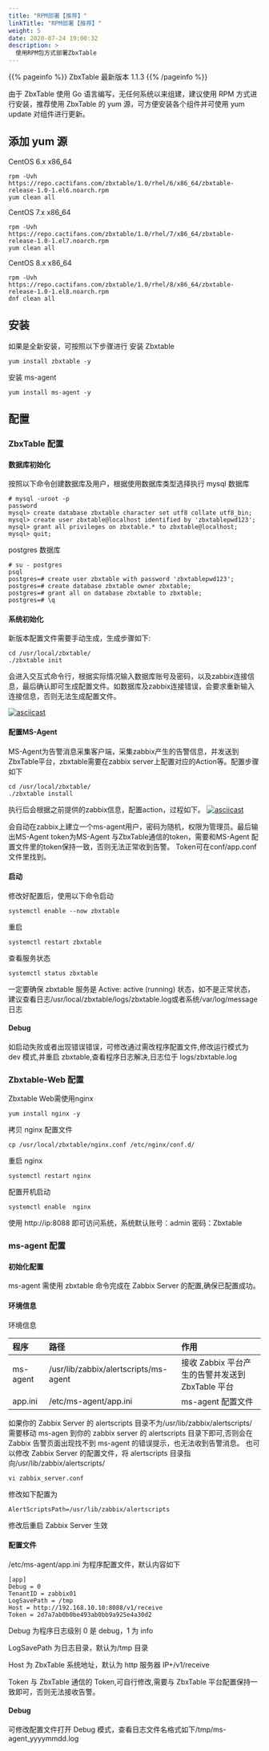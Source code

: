 ```yaml
---
title: "RPM部署【推荐】"
linkTitle: "RPM部署【推荐】"
weight: 5
date: 2020-07-24 19:00:32
description: >
  使用RPM包方式部署ZbxTable
---
```


{{% pageinfo %}}
ZbxTable 最新版本 1.1.3
{{% /pageinfo %}}

由于 ZbxTable 使用 Go 语言编写，无任何系统以来组建，建议使用 RPM 方式进行安装，推荐使用 ZbxTable 的 yum 源，可方便安装各个组件并可使用 yum update 对组件进行更新。

## 添加 yum 源

CentOS 6.x x86_64

```
rpm -Uvh https://repo.cactifans.com/zbxtable/1.0/rhel/6/x86_64/zbxtable-release-1.0-1.el6.noarch.rpm
yum clean all
```

CentOS 7.x x86_64

```
rpm -Uvh https://repo.cactifans.com/zbxtable/1.0/rhel/7/x86_64/zbxtable-release-1.0-1.el7.noarch.rpm
yum clean all
```

CentOS 8.x x86_64

```
rpm -Uvh https://repo.cactifans.com/zbxtable/1.0/rhel/8/x86_64/zbxtable-release-1.0-1.el8.noarch.rpm
dnf clean all
```
## 安装
如果是全新安装，可按照以下步骤进行
安装 Zbxtable

```
yum install zbxtable -y
```

安装 ms-agent

```
yum install ms-agent -y
```

## 配置

### ZbxTable 配置

#### 数据库初始化

按照以下命令创建数据库及用户，根据使用数据库类型选择执行
mysql 数据库

```
# mysql -uroot -p
password
mysql> create database zbxtable character set utf8 collate utf8_bin;
mysql> create user zbxtable@localhost identified by 'zbxtablepwd123';
mysql> grant all privileges on zbxtable.* to zbxtable@localhost;
mysql> quit;
```

postgres 数据库

```
# su - postgres
psql
postgres=# create user zbxtable with password 'zbxtablepwd123';
postgres=# create database zbxtable owner zbxtable;
postgres=# grant all on database zbxtable to zbxtable;
postgres=# \q
```

#### 系统初始化

新版本配置文件需要手动生成，生成步骤如下:
```
cd /usr/local/zbxtable/
./zbxtable init
```
会进入交互式命令行，根据实际情况输入数据库账号及密码，以及zabbix连接信息，最后确认即可生成配置文件。如数据库及zabbix连接错误，会要求重新输入连接信息，否则无法生成配置文件。

[![asciicast](https://asciinema.org/a/8a8ejNzObhUZujYJ1CaZ0yRR7.svg)](https://asciinema.org/a/8a8ejNzObhUZujYJ1CaZ0yRR7)
#### 配置MS-Agent
MS-Agent为告警消息采集客户端，采集zabbix产生的告警信息，并发送到ZbxTable平台，zbxtable需要在zabbix server上配置对应的Action等。配置步骤如下
```
cd /usr/local/zbxtable/
./zbxtable install
```
执行后会根据之前提供的zabbix信息，配置action，过程如下。
[![asciicast](https://asciinema.org/a/jz68MHVjyV0AfyAY6bKtycfSW.svg)](https://asciinema.org/a/jz68MHVjyV0AfyAY6bKtycfSW)

会自动在zabbix上建立一个ms-agent用户，密码为随机，权限为管理员。最后输出MS-Agent token为MS-Agent 与ZbxTable通信的token，需要和MS-Agent 配置文件里的token保持一致，否则无法正常收到告警。 
Token可在conf/app.conf文件里找到。   
#### 启动

修改好配置后，使用以下命令启动

```
systemctl enable --now zbxtable
```

重启

```
systemctl restart zbxtable
```

查看服务状态

```
systemctl status zbxtable
```

一定要确保 zbxtable 服务是 Active: active (running) 状态，如不是正常状态，建议查看日志/usr/local/zbxtable/logs/zbxtable.log或者系统/var/log/message日志

#### Debug

如启动失败或者出现错误错误，可修改通过需改程序配置文件,修改运行模式为 dev 模式,并重启 zbxtable,查看程序日志解决,日志位于 logs/zbxtable.log

### Zbxtable-Web 配置
Zbxtable Web需使用nginx
```
yum install nginx -y
```

拷贝 nginx 配置文件

```
cp /usr/local/zbxtable/nginx.conf /etc/nginx/conf.d/
```

重启 nginx

```
systemctl restart nginx
```

配置开机启动

```
systemctl enable  nginx
```

使用 http://ip:8088 即可访问系统，系统默认账号：admin 密码：Zbxtable

### ms-agent 配置

#### 初始化配置

ms-agent 需使用 zbxtable 命令完成在 Zabbix Server 的配置,确保已配置成功。

#### 环境信息

环境信息

| 程序     | 路径                                  | 作用                                             |
| :------- | :------------------------------------ | :----------------------------------------------- |
| ms-agent | /usr/lib/zabbix/alertscripts/ms-agent | 接收 Zabbix 平台产生的告警并发送到 ZbxTable 平台 |
| app.ini  | /etc/ms-agent/app.ini                 | ms-agent 配置文件                                |

如果你的 Zabbix Server 的 alertscripts 目录不为/usr/lib/zabbix/alertscripts/ 需要移动 ms-agen 到你的 zabbix server 的 alertscripts 目录下即可,否则会在 Zabbix 告警页面出现找不到 ms-agent 的错误提示，也无法收到告警消息。
也可以修改 Zabbix Server 的配置文件，将 alertscripts 目录指向/usr/lib/zabbix/alertscripts/
```
vi zabbix_server.conf
```
修改如下配置为
```
AlertScriptsPath=/usr/lib/zabbix/alertscripts
```

修改后重启 Zabbix Server 生效

#### 配置文件

/etc/ms-agent/app.ini 为程序配置文件，默认内容如下

```
[app]
Debug = 0
TenantID = zabbix01
LogSavePath = /tmp
Host = http://192.168.10.10:8088/v1/receive
Token = 2d7a7ab0b0be493ab0bb9a925e4a30d2
```

Debug 为程序日志级别 0 是 debug，1 为 info

LogSavePath 为日志目录，默认为/tmp 目录

Host 为 ZbxTable 系统地址，默认为 http 服务器 IP+/v1/receive

Token 与 ZbxTable 通信的 Token,可自行修改,需要与 ZbxTable 平台配置保持一致即可，否则无法接收告警。

#### Debug

可修改配置文件打开 Debug 模式，查看日志文件名格式如下/tmp/ms-agent_yyyymmdd.log
